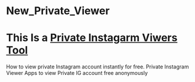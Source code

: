 # New_Private_Viewer
# This Is a [Private Instagarm Viwers Tool](https://tinyurl.com/3973yynp)
How to view private Instagram account instantly for free. Private Instagram Viewer Apps to view Private IG account free anonymously
